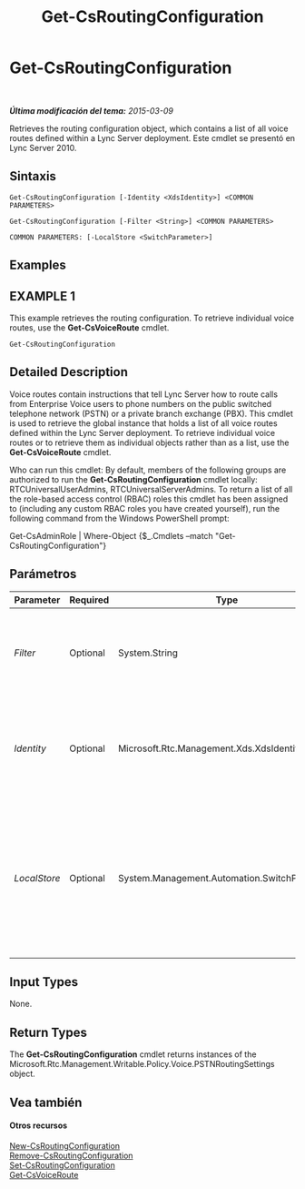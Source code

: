 ﻿---
title: Get-CsRoutingConfiguration
TOCTitle: Get-CsRoutingConfiguration
ms:assetid: 37a1cbc9-b8b2-423c-8ebb-7947fdcad24e
ms:mtpsurl: https://technet.microsoft.com/es-es/library/Gg425851(v=OCS.15)
ms:contentKeyID: 48274921
ms.date: 01/07/2017
mtps_version: v=OCS.15
ms.translationtype: HT
---

# Get-CsRoutingConfiguration

 

_**Última modificación del tema:** 2015-03-09_

Retrieves the routing configuration object, which contains a list of all voice routes defined within a Lync Server deployment. Este cmdlet se presentó en Lync Server 2010.

## Sintaxis

    Get-CsRoutingConfiguration [-Identity <XdsIdentity>] <COMMON PARAMETERS>

    Get-CsRoutingConfiguration [-Filter <String>] <COMMON PARAMETERS>

    COMMON PARAMETERS: [-LocalStore <SwitchParameter>]

## Examples

## EXAMPLE 1

This example retrieves the routing configuration. To retrieve individual voice routes, use the **Get-CsVoiceRoute** cmdlet.

    Get-CsRoutingConfiguration

## Detailed Description

Voice routes contain instructions that tell Lync Server how to route calls from Enterprise Voice users to phone numbers on the public switched telephone network (PSTN) or a private branch exchange (PBX). This cmdlet is used to retrieve the global instance that holds a list of all voice routes defined within the Lync Server deployment. To retrieve individual voice routes or to retrieve them as individual objects rather than as a list, use the **Get-CsVoiceRoute** cmdlet.

Who can run this cmdlet: By default, members of the following groups are authorized to run the **Get-CsRoutingConfiguration** cmdlet locally: RTCUniversalUserAdmins, RTCUniversalServerAdmins. To return a list of all the role-based access control (RBAC) roles this cmdlet has been assigned to (including any custom RBAC roles you have created yourself), run the following command from the Windows PowerShell prompt:

Get-CsAdminRole | Where-Object {$\_.Cmdlets –match "Get-CsRoutingConfiguration"}

## Parámetros


<table>
<colgroup>
<col style="width: 25%" />
<col style="width: 25%" />
<col style="width: 25%" />
<col style="width: 25%" />
</colgroup>
<thead>
<tr class="header">
<th>Parameter</th>
<th>Required</th>
<th>Type</th>
<th>Description</th>
</tr>
</thead>
<tbody>
<tr class="odd">
<td><p><em>Filter</em></p></td>
<td><p>Optional</p></td>
<td><p>System.String</p></td>
<td><p>There can be only one instance of this object, so this parameter does nothing.</p></td>
</tr>
<tr class="even">
<td><p><em>Identity</em></p></td>
<td><p>Optional</p></td>
<td><p>Microsoft.Rtc.Management.Xds.XdsIdentity</p></td>
<td><p>The scope of the routing configuration to retrieve. The only possible value is Global.</p></td>
</tr>
<tr class="odd">
<td><p><em>LocalStore</em></p></td>
<td><p>Optional</p></td>
<td><p>System.Management.Automation.SwitchParameter</p></td>
<td><p>Retrieves the routing configuration from the local replica of the Almacén de administración central, rather than the Almacén de administración central itself.</p></td>
</tr>
</tbody>
</table>


## Input Types

None.

## Return Types

The **Get-CsRoutingConfiguration** cmdlet returns instances of the Microsoft.Rtc.Management.Writable.Policy.Voice.PSTNRoutingSettings object.

## Vea también

#### Otros recursos

[New-CsRoutingConfiguration](new-csroutingconfiguration.md)  
[Remove-CsRoutingConfiguration](remove-csroutingconfiguration.md)  
[Set-CsRoutingConfiguration](set-csroutingconfiguration.md)  
[Get-CsVoiceRoute](get-csvoiceroute.md)

